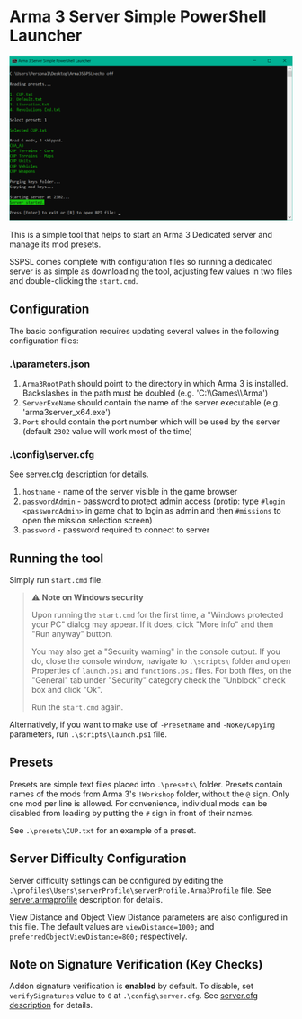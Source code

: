 # Arma 3 Server Simple PowerShell Launcher

![Arma 3 Server Simple PowerShell Launcher screenshot](https://raw.githubusercontent.com/Cambusta/Arma3-SSPSL/master/screenshot.png)

This is a simple tool that helps to start an Arma 3 Dedicated server and manage its mod presets.

SSPSL comes complete with configuration files so running a dedicated server is as simple as downloading the tool, adjusting few values in two files and double-clicking the `start.cmd`.

## Сonfiguration
The basic configuration requires updating several values in the following configuration files:

### .\parameters.json
1. `Arma3RootPath` should point to the directory in which Arma 3 is installed. Backslashes in the path must be doubled (e.g. 'C:\\\\Games\\\\Arma')
2. `ServerExeName` should contain the name of the server executable (e.g. 'arma3server_x64.exe')
3. `Port` should contain the port number which will be used by the server (default `2302` value will work most of the time)

### .\config\server.cfg
See [server.cfg description](https://community.bistudio.com/wiki/server.cfg) for details.
1. `hostname` - name of the server visible in the game browser 
2. `passwordAdmin` - password to protect admin access (protip: type `#login <passwordAdmin>` in game chat to login as admin and then `#missions` to open the mission selection screen) 
3. `password` - password required to connect to server

## Running the tool
Simply run `start.cmd` file. 

> ⚠ **Note on Windows security**
>
> Upon running the `start.cmd` for the first time, a "Windows protected your PC" dialog may appear. If it does, click "More info" and then "Run anyway" button.
>
> You may also get a "Security warning" in the console output. If you do, close the console window, navigate to `.\scripts\` folder and open Properties of `launch.ps1` and `functions.ps1` files. For both files, on the "General" tab under "Security" category check the "Unblock" check box and click "Ok". 
>
> Run the `start.cmd` again.

Alternatively, if you want to make use of `-PresetName` and `-NoKeyCopying` parameters, run `.\scripts\launch.ps1` file.

## Presets
Presets are simple text files placed into `.\presets\` folder. Presets contain names of the mods from Arma 3's `!Workshop` folder, without the `@` sign. Only one mod per line is allowed. For convenience, individual mods can be disabled from loading by putting the `#` sign in front of their names.

See `.\presets\CUP.txt` for an example of a preset.

## Server Difficulty Configuration
Server difficulty settings can be configured by editing the `.\profiles\Users\serverProfile\serverProfile.Arma3Profile` file. See [server.armaprofile](https://community.bistudio.com/wiki/server.armaprofile) description for details.

View Distance and Object View Distance parameters are also configured in this file. The default values are `viewDistance=1000;` and `preferredObjectViewDistance=800;` respectively.

## Note on Signature Verification (Key Checks)
Addon signature verification is **enabled** by default. To disable, set `verifySignatures` value to `0` at `.\config\server.cfg`. See [server.cfg description](https://community.bistudio.com/wiki/server.cfg) for details.
